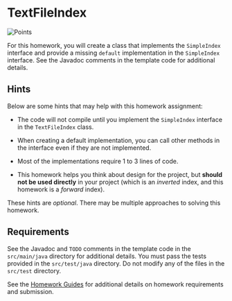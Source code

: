 TextFileIndex
=================================================

![Points](../../blob/badges/points.svg)

For this homework, you will create a class that implements the `SimpleIndex` interface and provide a missing `default` implementation in the `SimpleIndex` interface. See the Javadoc comments in the template code for additional details.

## Hints ##

Below are some hints that may help with this homework assignment:

  - The code will not compile until you implement the `SimpleIndex` interface in the `TextFileIndex` class.

  - When creating a default implementation, you can call other methods in the interface even if they are not implemented.

  - Most of the implementations require 1 to 3 lines of code.

  - This homework helps you think about design for the project, but **should not be used directly** in your project (which is an *inverted* index, and this homework is a *forward* index).

These hints are *optional*. There may be multiple approaches to solving this homework.

## Requirements ##

See the Javadoc and `TODO` comments in the template code in the `src/main/java` directory for additional details. You must pass the tests provided in the `src/test/java` directory. Do not modify any of the files in the `src/test` directory.

See the [Homework Guides](https://usf-cs212-spring2021.github.io/guides/homework/) for additional details on homework requirements and submission.
